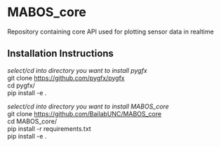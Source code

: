 # MABOS_core
Repository containing core API used for plotting sensor data in realtime

## Installation Instructions  
*select/cd into directory you want to install pygfx*  
git clone https://github.com/pygfx/pygfx  
cd pygfx/  
pip install -e .  

*select/cd into directory you want to install MABOS_core*  
git clone https://github.com/BailabUNC/MABOS_core  
cd MABOS_core/  
pip install -r requirements.txt  
pip install -e .  
